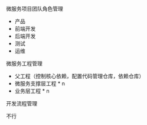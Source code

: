 微服务项目团队角色管理

- 产品
- 前端开发
- 后端开发
- 测试
- 运维



微服务工程管理

- 父工程（控制核心依赖，配置代码管理仓库，依赖仓库）
- 微服务支撑层工程 * n
- 业务层工程 * n



开发流程管理

不行
